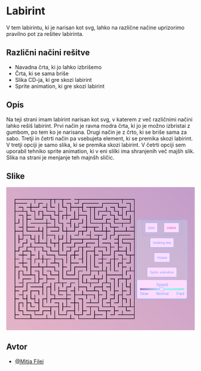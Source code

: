 
# Labirint

V tem labirintu, ki je narisan kot svg, lahko na različne načine uprizorimo pravilno pot za rešitev labirinta.


## Različni načini rešitve

- Navadna črta, ki jo lahko izbrišemo
- Črta, ki se sama briše
- Slika CD-ja, ki gre skozi labirint
- Sprite animation, ki gre skozi labirint

## Opis

Na teji strani imam labirint narisan kot svg, v katerem z več različnimi načini lahko rešiš labirint. Prvi način je ravna modra črta, ki jo je možno izbristai z gumbom, po tem ko je narisana. Drugi način je z črto, ki se briše sama za sabo. Tretji in četrti način pa vsebujeta element, ki se premika skozi labirint. V tretji opciji je samo slika, ki se premika skozi labirint. V četrti opciji sem uporabil tehniko sprite animation, ki v eni slilki ima shranjenih več majšh slik. Slika na strani je menjanje teh majnšh sličic.

## Slike

![Slika labirinta](img/readme-1.png)
<!-- 
![Slika labirinta z rešitvijo črte](img/readme2.png)
![Slika labirinta z rešitvijo črte, ki se briše](img/readme3.png)
-->

## Avtor

- [@Mitja Filej](https://www.github.com/mit72)

